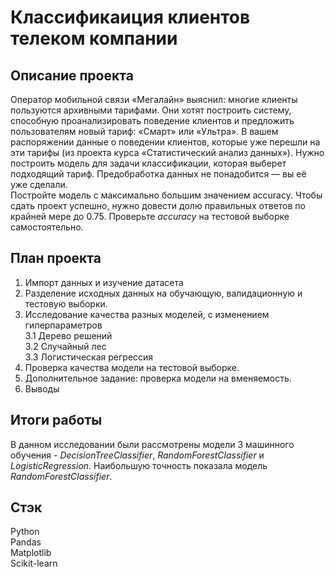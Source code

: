 # Классификаиция клиентов телеком компании

## Описание проекта

Оператор мобильной связи «Мегалайн» выяснил: многие клиенты пользуются архивными тарифами. Они хотят построить систему, способную проанализировать поведение клиентов и предложить пользователям новый тариф: «Смарт» или «Ультра».
В вашем распоряжении данные о поведении клиентов, которые уже перешли на эти тарифы (из проекта курса «Статистический анализ данных»). Нужно построить модель для задачи классификации, которая выберет подходящий тариф. Предобработка данных не понадобится — вы её уже сделали.  
Постройте модель с максимально большим значением accuracy. Чтобы сдать проект успешно, нужно довести долю правильных ответов по крайней мере до 0.75. Проверьте *accuracy* на тестовой выборке самостоятельно.


## План проекта

1. Импорт данных и изучение датасета   
2. Разделение исходных данных на обучающую, валидационную и тестовую выборки.  
3. Исследование качества разных моделей, с изменением гиперпараметров  
    3.1 Дерево решений  
    3.2 Cлучайный лес  
    3.3 Логистическая регрессия  
4. Проверка качества модели на тестовой выборке.  
5. Дополнительное задание: проверка модели на вменяемость.  
6. Выводы

## Итоги работы

В данном исследовании были рассмотрены модели 3 машинного обучения - *DecisionTreeClassifier*, *RandomForestClassifier* и *LogisticRegression*. Наибольшую точность показала модель *RandomForestClassifier*. 

## Cтэк

Python  
Pandas  
Matplotlib  
Scikit-learn  


